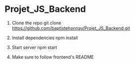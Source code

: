# Projet_JS_Backend

1) Clone the repo
git clone https://github.com/baptistehonnay/Projet_JS_Backend.git

2) Install dependencies
npm install

3) Start server
npm start

4) Make sure to follow frontend's README
